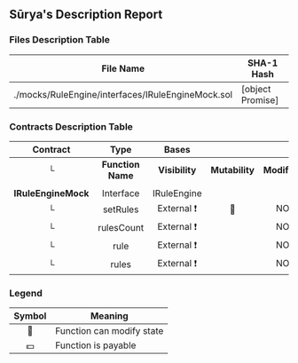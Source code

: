 ## Sūrya's Description Report

### Files Description Table


|  File Name  |  SHA-1 Hash  |
|-------------|--------------|
| ./mocks/RuleEngine/interfaces/IRuleEngineMock.sol | [object Promise] |


### Contracts Description Table


|  Contract  |         Type        |       Bases      |                  |                 |
|:----------:|:-------------------:|:----------------:|:----------------:|:---------------:|
|     └      |  **Function Name**  |  **Visibility**  |  **Mutability**  |  **Modifiers**  |
||||||
| **IRuleEngineMock** | Interface | IRuleEngine |||
| └ | setRules | External ❗️ | 🛑  |NO❗️ |
| └ | rulesCount | External ❗️ |   |NO❗️ |
| └ | rule | External ❗️ |   |NO❗️ |
| └ | rules | External ❗️ |   |NO❗️ |


### Legend

|  Symbol  |  Meaning  |
|:--------:|-----------|
|    🛑    | Function can modify state |
|    💵    | Function is payable |
